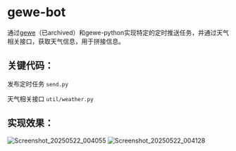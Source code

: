 # gewe-bot

通过[gewe](https://github.com/Devo919/Gewechat)（已archived）和gewe-python实现特定的定时推送任务，并通过天气相关接口，获取天气信息，用于拼接信息。


## 关键代码：

发布定时任务 `send.py`

天气相关接口 `util/weather.py`




## 实现效果：




![Screenshot_20250522_004055](https://github.com/user-attachments/assets/a88527cd-84aa-46b3-81e7-f42efc9a711d)
![Screenshot_20250522_004128](https://github.com/user-attachments/assets/3d95239e-e656-4633-a8c1-b67580e4396b)
